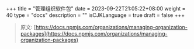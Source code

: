 +++
title = "管理组织软件包"
date = 2023-09-22T21:05:22+08:00
weight = 40
type = "docs"
description = ""
isCJKLanguage = true
draft = false
+++

> 原文: [https://docs.npmjs.com/organizations/managing-organization-packages](https://docs.npmjs.com/organizations/managing-organization-packages)
